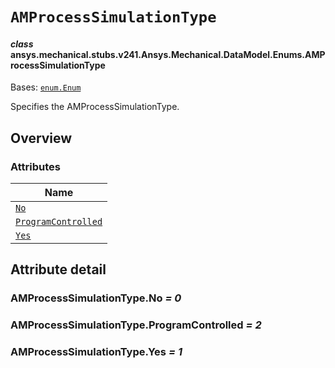 # `AMProcessSimulationType`



#### *class* ansys.mechanical.stubs.v241.Ansys.Mechanical.DataModel.Enums.AMProcessSimulationType

Bases: [`enum.Enum`](https://docs.python.org/3/library/enum.html#enum.Enum)

Specifies the AMProcessSimulationType.

<!-- !! processed by numpydoc !! -->

<a id="overview"></a>

## Overview

### Attributes

| Name |
| -------------------------------------------------------------------------------------------------------------------------------------------------- |
| [`No`](../../../../../v242/Ansys/Mechanical/DataModel/Enums/AMProcessSimulationType.md#AMProcessSimulationType.No) |
| [`ProgramControlled`](../../../../../v242/Ansys/Mechanical/DataModel/Enums/AMProcessSimulationType.md#AMProcessSimulationType.ProgramControlled) |
| [`Yes`](../../../../../v242/Ansys/Mechanical/DataModel/Enums/AMProcessSimulationType.md#AMProcessSimulationType.Yes) |

<a id="attribute-detail"></a>

## Attribute detail

<a id="AMProcessSimulationType.No"></a>

### AMProcessSimulationType.No *= 0*

<a id="AMProcessSimulationType.ProgramControlled"></a>

### AMProcessSimulationType.ProgramControlled *= 2*

<a id="AMProcessSimulationType.Yes"></a>

### AMProcessSimulationType.Yes *= 1*


